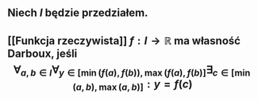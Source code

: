 ## Niech $I$ będzie przedziałem.
## [[Funkcja rzeczywista]] $f:I\to\mathbb{R}$ ma **własność Darboux**, jeśli $$\forall_{a,b\in I}\forall_{y\in[\min(f(a),f(b)),\max(f(a),f(b)]}\exists_{c\in[\min(a,b),\max(a,b)]}:y=f(c)$$
